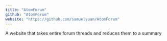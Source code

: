 ```yaml
---
title: "AtomForum"
github: "AtomForum"
website: "https://github.com/samuelyuan/AtomForum"
---
```


A website that takes entire forum threads and reduces them to a summary
